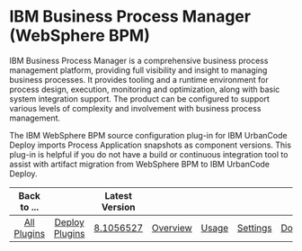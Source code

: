 
IBM Business Process Manager (WebSphere BPM)
============================================



IBM Business Process Manager is a comprehensive business process management platform, providing full visibility and 
insight to managing business processes. It provides tooling and a runtime environment for process design, execution, 
monitoring and optimization, along with basic system integration support. The product can be configured to support 
various levels of complexity and involvement with business process management.




The IBM WebSphere BPM source 
configuration plug-in for IBM UrbanCode Deploy imports Process Application snapshots as component versions. This plug-in
 is helpful if you do not have a build or continuous integration tool to assist with artifact migration from WebSphere 
BPM to IBM UrbanCode Deploy.




|Back to ...||Latest Version|||||
| :---: | :---: | :---: | :---: | :---: | :---: | :---: |
|[All Plugins](../../index.md)|[Deploy Plugins](../README.md)|[8.1056527](https://raw.githubusercontent.com/UrbanCode/IBM-UCD-PLUGINS/main/files/WebSphereBPMSourceConfig/WebSphereBPMSourceConfig-8.1056527.zip)|[Overview](overview.md)|[Usage](usage.md)|[Settings](settings.md)|[Downloads](downloads.md)|
